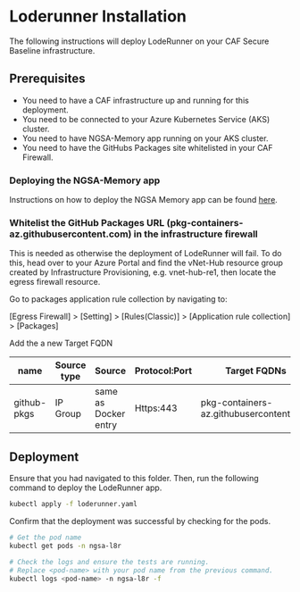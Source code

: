 # Loderunner Installation

The following instructions will deploy LodeRunner on your CAF Secure Baseline infrastructure.

## Prerequisites

* You need to have a CAF infrastructure up and running for this deployment.
* You need to be connected to your Azure Kubernetes Service (AKS) cluster.
* You need to have NGSA-Memory app running on your AKS cluster.
* You need to have the GitHubs Packages site whitelisted in your CAF Firewall.

### Deploying the NGSA-Memory app

Instructions on how to deploy the NGSA Memory app can be found [here](../ngsa/README.md).

### Whitelist the GitHub Packages URL (pkg-containers-az.githubusercontent.com) in the infrastructure firewall

This is needed as otherwise the deployment of LodeRunner will fail.
To do this, head over to your Azure Portal and find the vNet-Hub resource group created by Infrastructure Provisioning, e.g. vnet-hub-re1, then locate the egress firewall resource.

Go to packages application rule collection by navigating to:

[Egress Firewall] > [Setting] > [Rules(Classic)] > [Application rule collection] > [Packages]

Add the a new Target FQDN

| **name**  | **Source type** |      **Source**     | **Protocol:Port** | **Target FQDNs** |
|-----------|-----------------|---------------------|-------------------|------------------|
| github-pkgs      | IP Group        |same as Docker entry |     Https:443     |     pkg-containers-az.githubusercontent.com      |

## Deployment

Ensure that you had navigated to this folder. Then, run the following command to deploy the LodeRunner app.

```bash
kubectl apply -f loderunner.yaml
```

Confirm that the deployment was successful by checking for the pods.

```bash
# Get the pod name
kubectl get pods -n ngsa-l8r

# Check the logs and ensure the tests are running.
# Replace <pod-name> with your pod name from the previous command.
kubectl logs <pod-name> -n ngsa-l8r -f
```
